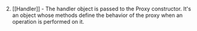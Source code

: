 2. [[Handler]] - The handler object is passed to the Proxy constructor. It's an object whose methods define the behavior of the proxy when an operation is performed on it.